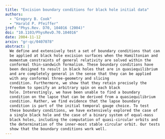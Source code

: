 ```yaml
---
title: "Excision boundary conditions for black hole initial data"
authors:
  - "Gregory B. Cook"
  - "Harald P. Pfeiffer"
jref: "Phys.Rev. D70, 104016 (2004)"
doi: "10.1103/PhysRevD.70.104016"
date: 2004-11-12
arxiv: "gr-qc/0407078"
abstract: |
  We define and extensively test a set of boundary conditions that can
  be applied at black hole excision surfaces when the Hamiltonian and
  momentum constraints of general relativity are solved within the
  conformal thin-sandwich formalism. These boundary conditions have
  been designed to result in black holes that are in quasiequilibrium
  and are completely general in the sense that they can be applied
  with any conformal three-geometry and slicing
  condition. Furthermore, we show that they retain precisely the
  freedom to specify an arbitrary spin on each black
  hole. Interestingly, we have been unable to find a boundary
  condition on the lapse that can be derived from a quasiequilibrium
  condition. Rather, we find evidence that the lapse boundary
  condition is part of the initial temporal gauge choice. To test
  these boundary conditions, we have extensively explored the case of
  a single black hole and the case of a binary system of equal-mass
  black holes, including the computation of quasi-circular orbits and
  the determination of the inner-most stable circular orbit. Our tests
  show that the boundary conditions work well.
---
```

